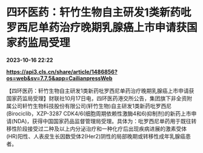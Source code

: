 # 四环医药：轩竹生物自主研发1类新药吡罗西尼单药治疗晚期乳腺癌上市申请获国家药监局受理

**2023-10-16 22:22**

**https://api3.cls.cn/share/article/1486856?os=web&sv=7.7.5&app=CailianpressWeb**

【四环医药：轩竹生物自主研发1类新药吡罗西尼单药治疗晚期乳腺癌上市申请获国家药监局受理】财联社10月17日电，四环医药港交所公告，集团旗下非全资附属公司轩竹生物科技股份有限公司(轩竹生物)自主研发1类新药吡罗西尼(Birociclib，XZP-3287 CDK4/6(细胞周期依赖性激酶4和6)抑制剂)的新药上市申请(NDA)，获得中国国家药品监督管理局受理。具体为：吡罗西尼单药用于既往转移性阶段接受过二种及以上内分泌治疗和一种化疗后出现疾病进展的激素受体(HR)阳性、人表皮生长因数受体2(Her2)阴性的局部晚期或转移性成年乳腺癌患者。